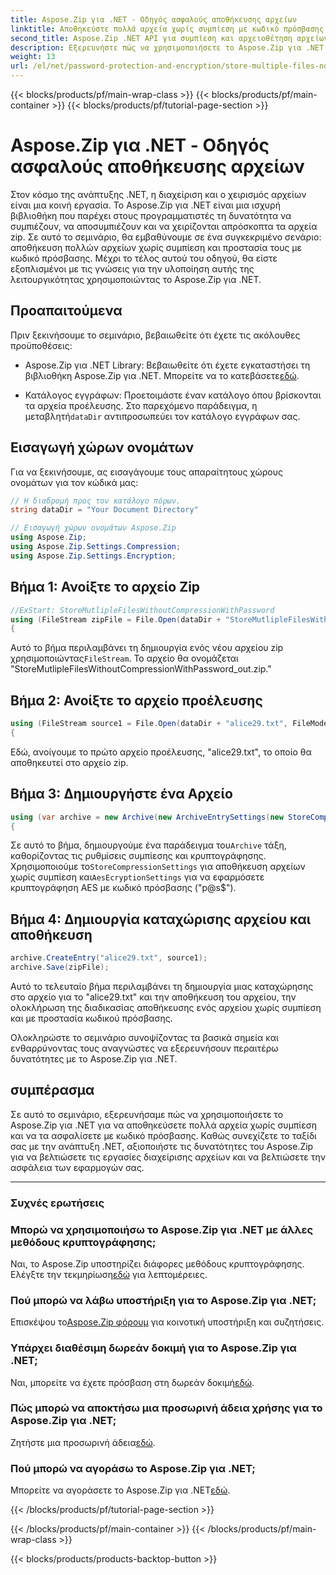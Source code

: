 ```yaml
---
title: Aspose.Zip για .NET - Οδηγός ασφαλούς αποθήκευσης αρχείων
linktitle: Αποθηκεύστε πολλά αρχεία χωρίς συμπίεση με κωδικό πρόσβασης
second_title: Aspose.Zip .NET API για συμπίεση και αρχειοθέτηση αρχείων
description: Εξερευνήστε πώς να χρησιμοποιήσετε το Aspose.Zip για .NET για την ασφαλή αποθήκευση πολλών αρχείων χωρίς συμπίεση. Εύκολα βήματα για προστασία με κωδικό πρόσβασης. Ξεκλειδώστε τη δύναμη της διαχείρισης αρχείων!
weight: 13
url: /el/net/password-protection-and-encryption/store-multiple-files-no-compression-password/
---
```


{{< blocks/products/pf/main-wrap-class >}}
{{< blocks/products/pf/main-container >}}
{{< blocks/products/pf/tutorial-page-section >}}

# Aspose.Zip για .NET - Οδηγός ασφαλούς αποθήκευσης αρχείων


Στον κόσμο της ανάπτυξης .NET, η διαχείριση και ο χειρισμός αρχείων είναι μια κοινή εργασία. Το Aspose.Zip για .NET είναι μια ισχυρή βιβλιοθήκη που παρέχει στους προγραμματιστές τη δυνατότητα να συμπιέζουν, να αποσυμπιέζουν και να χειρίζονται απρόσκοπτα τα αρχεία zip. Σε αυτό το σεμινάριο, θα εμβαθύνουμε σε ένα συγκεκριμένο σενάριο: αποθήκευση πολλών αρχείων χωρίς συμπίεση και προστασία τους με κωδικό πρόσβασης. Μέχρι το τέλος αυτού του οδηγού, θα είστε εξοπλισμένοι με τις γνώσεις για την υλοποίηση αυτής της λειτουργικότητας χρησιμοποιώντας το Aspose.Zip για .NET.

## Προαπαιτούμενα

Πριν ξεκινήσουμε το σεμινάριο, βεβαιωθείτε ότι έχετε τις ακόλουθες προϋποθέσεις:

-  Aspose.Zip για .NET Library: Βεβαιωθείτε ότι έχετε εγκαταστήσει τη βιβλιοθήκη Aspose.Zip για .NET. Μπορείτε να το κατεβάσετε[εδώ](https://releases.aspose.com/zip/net/).

-  Κατάλογος εγγράφων: Προετοιμάστε έναν κατάλογο όπου βρίσκονται τα αρχεία προέλευσης. Στο παρεχόμενο παράδειγμα, η μεταβλητή`dataDir` αντιπροσωπεύει τον κατάλογο εγγράφων σας.

## Εισαγωγή χώρων ονομάτων

Για να ξεκινήσουμε, ας εισαγάγουμε τους απαραίτητους χώρους ονομάτων για τον κώδικά μας:

```csharp
// Η διαδρομή προς τον κατάλογο πόρων.
string dataDir = "Your Document Directory"

// Εισαγωγή χώρων ονομάτων Aspose.Zip
using Aspose.Zip;
using Aspose.Zip.Settings.Compression;
using Aspose.Zip.Settings.Encryption;
```

## Βήμα 1: Ανοίξτε το αρχείο Zip

```csharp
//ExStart: StoreMutlipleFilesWithoutCompressionWithPassword
using (FileStream zipFile = File.Open(dataDir + "StoreMutlipleFilesWithoutCompressionWithPassword_out.zip", FileMode.Create))
{
```

 Αυτό το βήμα περιλαμβάνει τη δημιουργία ενός νέου αρχείου zip χρησιμοποιώντας`FileStream`. Το αρχείο θα ονομάζεται "StoreMutlipleFilesWithoutCompressionWithPassword_out.zip."

## Βήμα 2: Ανοίξτε το αρχείο προέλευσης

```csharp
using (FileStream source1 = File.Open(dataDir + "alice29.txt", FileMode.Open, FileAccess.Read))
{
```

Εδώ, ανοίγουμε το πρώτο αρχείο προέλευσης, "alice29.txt", το οποίο θα αποθηκευτεί στο αρχείο zip.

## Βήμα 3: Δημιουργήστε ένα Αρχείο

```csharp
using (var archive = new Archive(new ArchiveEntrySettings(new StoreCompressionSettings(), new AesEcryptionSettings("p@s$", EncryptionMethod.AES256))))
{
```

 Σε αυτό το βήμα, δημιουργούμε ένα παράδειγμα του`Archive` τάξη, καθορίζοντας τις ρυθμίσεις συμπίεσης και κρυπτογράφησης. Χρησιμοποιούμε το`StoreCompressionSettings` για αποθήκευση αρχείων χωρίς συμπίεση και`AesEcryptionSettings` για να εφαρμόσετε κρυπτογράφηση AES με κωδικό πρόσβασης ("p@s$").

## Βήμα 4: Δημιουργία καταχώρισης αρχείου και αποθήκευση

```csharp
archive.CreateEntry("alice29.txt", source1);
archive.Save(zipFile);
```

Αυτό το τελευταίο βήμα περιλαμβάνει τη δημιουργία μιας καταχώρησης στο αρχείο για το "alice29.txt" και την αποθήκευση του αρχείου, την ολοκλήρωση της διαδικασίας αποθήκευσης ενός αρχείου χωρίς συμπίεση και με προστασία κωδικού πρόσβασης.

Ολοκληρώστε το σεμινάριο συνοψίζοντας τα βασικά σημεία και ενθαρρύνοντας τους αναγνώστες να εξερευνήσουν περαιτέρω δυνατότητες με το Aspose.Zip για .NET.

## συμπέρασμα

Σε αυτό το σεμινάριο, εξερευνήσαμε πώς να χρησιμοποιήσετε το Aspose.Zip για .NET για να αποθηκεύσετε πολλά αρχεία χωρίς συμπίεση και να τα ασφαλίσετε με κωδικό πρόσβασης. Καθώς συνεχίζετε το ταξίδι σας με την ανάπτυξη .NET, αξιοποιήστε τις δυνατότητες του Aspose.Zip για να βελτιώσετε τις εργασίες διαχείρισης αρχείων και να βελτιώσετε την ασφάλεια των εφαρμογών σας.

---

### Συχνές ερωτήσεις

### Μπορώ να χρησιμοποιήσω το Aspose.Zip για .NET με άλλες μεθόδους κρυπτογράφησης;
 Ναι, το Aspose.Zip υποστηρίζει διάφορες μεθόδους κρυπτογράφησης. Ελέγξτε την τεκμηρίωση[εδώ](https://reference.aspose.com/zip/net/) για λεπτομέρειες.

### Πού μπορώ να λάβω υποστήριξη για το Aspose.Zip για .NET;
 Επισκέψου το[Aspose.Zip φόρουμ](https://forum.aspose.com/c/zip/37) για κοινοτική υποστήριξη και συζητήσεις.

### Υπάρχει διαθέσιμη δωρεάν δοκιμή για το Aspose.Zip για .NET;
 Ναι, μπορείτε να έχετε πρόσβαση στη δωρεάν δοκιμή[εδώ](https://releases.aspose.com/).

### Πώς μπορώ να αποκτήσω μια προσωρινή άδεια χρήσης για το Aspose.Zip για .NET;
 Ζητήστε μια προσωρινή άδεια[εδώ](https://purchase.aspose.com/temporary-license/).

### Πού μπορώ να αγοράσω το Aspose.Zip για .NET;
 Μπορείτε να αγοράσετε το Aspose.Zip για .NET[εδώ](https://purchase.aspose.com/buy).

{{< /blocks/products/pf/tutorial-page-section >}}

{{< /blocks/products/pf/main-container >}}
{{< /blocks/products/pf/main-wrap-class >}}

{{< blocks/products/products-backtop-button >}}
